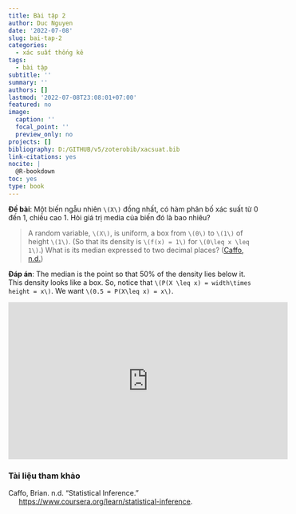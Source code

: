 ```yaml
---
title: Bài tập 2
author: Duc Nguyen
date: '2022-07-08'
slug: bai-tap-2
categories:
  - xác suất thống kê
tags:
  - bài tập
subtitle: ''
summary: ''
authors: []
lastmod: '2022-07-08T23:08:01+07:00'
featured: no
image:
  caption: ''
  focal_point: ''
  preview_only: no
projects: []
bibliography: D:/GITHUB/v5/zoterobib/xacsuat.bib
link-citations: yes
nocite: |
  @R-bookdown
toc: yes
type: book
---
```


**Đề bài**: Một biến ngẫu nhiên `\(X\)` đồng nhất, có hàm phân bố xác suất từ 0 đến 1, chiều cao 1. Hỏi giá trị media của biến đó là bao nhiêu?

> A random variable, `\(X\)`, is uniform, a box from `\(0\)` to `\(1\)` of height `\(1\)`. (So that its density is `\(f(x) = 1\)` for `\(0\leq x \leq 1\)`.) What is its median expressed to two decimal places? ([Caffo, n.d.](#ref-CaffoStatistical))

**Đáp án**: The median is the point so that 50% of the density lies below it. This density looks like a box. So, notice that `\(P(X \leq x) = width\times height = x\)`. We want `\(0.5 = P(X\leq x) = x\)`.

<iframe width="560" height="315" src="https://www.youtube.com/embed/UXcarD-1xAM" title="YouTube video player" frameborder="0" allow="accelerometer; autoplay; clipboard-write; encrypted-media; gyroscope; picture-in-picture" allowfullscreen>
</iframe>

### Tài liệu tham khảo

<div id="refs" class="references csl-bib-body hanging-indent">

<div id="ref-CaffoStatistical" class="csl-entry">

Caffo, Brian. n.d. “Statistical Inference.” https://www.coursera.org/learn/statistical-inference.

</div>

</div>
